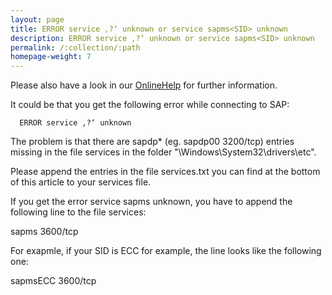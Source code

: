 ```yaml
---
layout: page
title: ERROR service ‚?‘ unknown or service sapms<SID> unknown
description: ERROR service ‚?‘ unknown or service sapms<SID> unknown
permalink: /:collection/:path
homepage-weight: 7
---
```


Please also have a look in our [OnlineHelp](https://help.theobald-software.com/en/) for further information.

It could be that you get the following error while connecting to SAP:

      ERROR service ‚?‘ unknown

The problem is that there are sapdp* (eg. sapdp00  3200/tcp) entries missing in the file services  in the folder "\Windows\System32\drivers\etc".

Please append the entries in the file services.txt you can find at the bottom of this article to your services file.

If you get the error service sapms<SID> unknown, you have to append the following line to the file services:

sapms<SID>  3600/tcp  

For exapmle, if your SID is ECC for example, the line looks like the following one:

sapmsECC  3600/tcp  